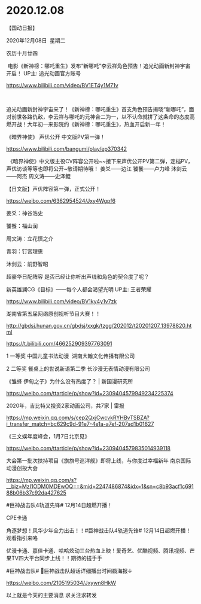 ﻿#  2020.12.08
【国动日报】

2020年12月08日  星期二


农历十月廿四


 电影《新神榜：哪吒重生》发布“新哪吒”李云祥角色预告！追光动画新封神宇宙开启！ UP主: 追光动画官方账号

https://www.bilibili.com/video/BV1ET4y1M71v

 

追光动画新封神宇宙来了！《新神榜：哪吒重生》首支角色预告揭晓“新哪吒”，面对前世各路仇敌，李云祥与哪吒的元神合二为一，以不认命就拼了这条命的态度高燃开战！大年初一来影院约《新神榜：哪吒重生》，热血开启新一年！

《暗界神使》 声优公开 中文版PV第一弹！


https://www.bilibili.com/bangumi/play/ep370342

 《暗界神使》中文版主役CV阵容公开啦~~接下来声优公开PV第二弹，定档PV，声优访谈等等也即将公开~敬请期待哦！
姜爻——边江
饕餮——卢力峰
沐剑云——阿杰
周文涛——史泽鲲

【日文版】声优阵容第一弹，正式公开！

https://weibo.com/6362954524/Jxy4Wgpf6

姜爻：神谷浩史


饕餮：福山润


周文涛：立花慎之介


青羽：钉宮理恵


沐剑云：前野智昭

超豪华日配阵容
是否已经让你听出声线和角色的契合度了呢？

新英雄澜CG《目标》——每个人都会渴望光明 UP主: 王者荣耀

https://www.bilibili.com/video/BV1ky4y1v7zk







湖南省第五届网络原创视听节目大赛！！

http://gbdsj.hunan.gov.cn/gbdsj/xxgk/tzgg/202012/t20201207_13978820.html

https://t.bilibili.com/466252909397763091


1 一等奖 中国儿童书法动漫  湖南大翰文化传播有限公司

2 二等奖 餐桌上的世说新语第二季 长沙漫无表情动漫有限公司




《雏蜂 伊甸之子》为什么没有热度了？ | 新国漫研究所

https://weibo.com/ttarticle/p/show?id=2309404579949234225374


2020年，吉比特又投资2家动画公司，共7家 | 雷报

https://mp.weixin.qq.com/s/cep2QxjCwcvkRYHBvTSBZA?i_transfer_match=bc629c9d-91e7-4e1a-a7ef-207ad1b01627

《三文娱年度峰会，1月7日北京见》

https://weibo.com/ttarticle/p/show?id=2309404579835014939118


大会第一批次扶持项目《旗旗号巡洋舰》即将上线，与你度过幸福新年
南京国际动漫创投大会

https://mp.weixin.qq.com/s?__biz=MzI1ODM0MDEwOQ==&mid=2247486874&idx=1&sn=c8b93acf1c69188b06b37c92da427625


#巨神战击队4轨道先锋# 12月14日超燃开播！

CPE卡通


角逐梦想！风华少年全力出击！！#巨神战击队4轨道先锋# 12月14日超燃开播！观看指引来咯

优漫卡通、嘉佳卡通、哈哈炫动三台热血上映！爱奇艺、优酷视频、腾讯视频、芒果TV四大平台同步上线！！期待的搓手手

#巨神战击队# 巨神战击队超话详细播出时间戳海报↓


https://weibo.com/2105195034/Jxywn8HkW




以上就是今天的主要消息
求关注求转发










